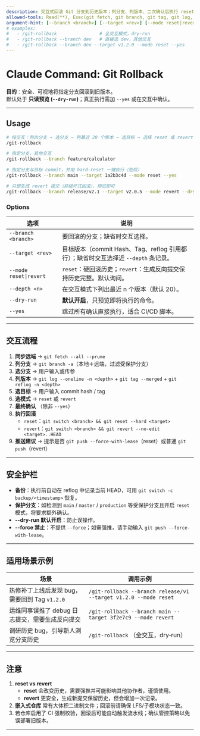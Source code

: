 ```yaml
---
description: 交互式回滚 Git 分支到历史版本；列分支、列版本、二次确认后执行 reset / revert
allowed-tools: Read(**), Exec(git fetch, git branch, git tag, git log, git reflog, git checkout, git reset, git revert, git switch), Write()
argument-hint: [--branch <branch>] [--target <rev>] [--mode reset|revert] [--depth <n>] [--dry-run] [--yes]
# examples:
#   - /git-rollback                # 全交互模式，dry‑run
#   - /git-rollback --branch dev   # 直接选 dev，其他交互
#   - /git-rollback --branch dev --target v1.2.0 --mode reset --yes
---
```


# Claude Command: Git Rollback

**目的**：安全、可视地将指定分支回滚到旧版本。  
默认处于 **只读预览 (`--dry-run`)**；真正执行需加 `--yes` 或在交互中确认。

---

## Usage

```bash
# 纯交互：列出分支 → 选分支 → 列最近 20 个版本 → 选目标 → 选择 reset 或 revert → 二次确认
/git-rollback

# 指定分支，其他交互
/git-rollback --branch feature/calculator

# 指定分支与目标 commit，并用 hard‑reset 一键执行（危险）
/git-rollback --branch main --target 1a2b3c4d --mode reset --yes

# 只想生成 revert 提交（非破坏式回滚），预览即可
/git-rollback --branch release/v2.1 --target v2.0.5 --mode revert --dry-run
```

### Options

| 选项                   | 说明                                                                               |
| ---------------------- | ---------------------------------------------------------------------------------- |
| `--branch <branch>`    | 要回滚的分支；缺省时交互选择。                                                     |
| `--target <rev>`       | 目标版本（commit Hash、Tag、reflog 引用都行）；缺省时交互选择近 `--depth` 条记录。 |
| `--mode reset\|revert` | `reset`：硬回滚历史；`revert`：生成反向提交保持历史完整。默认询问。                |
| `--depth <n>`          | 在交互模式下列出最近 n 个版本（默认 20）。                                         |
| `--dry-run`            | **默认开启**，只预览即将执行的命令。                                               |
| `--yes`                | 跳过所有确认直接执行，适合 CI/CD 脚本。                                            |

---

## 交互流程

1. **同步远端** → `git fetch --all --prune`
2. **列分支** → `git branch -a`（本地＋远端，过滤受保护分支）
3. **选分支** → 用户输入或传参
4. **列版本** → `git log --oneline -n <depth>` + `git tag --merged` + `git reflog -n <depth>`
5. **选目标** → 用户输入 commit hash / tag
6. **选模式** → `reset` 或 `revert`
7. **最终确认** （除非 `--yes`）
8. **执行回滚**
   - `reset`：`git switch <branch> && git reset --hard <target>`
   - `revert`：`git switch <branch> && git revert --no-edit <target>..HEAD`
9. **推送建议** → 提示是否 `git push --force-with-lease`（reset）或普通 `git push`（revert）

---

## 安全护栏

- **备份**：执行前自动在 reflog 中记录当前 HEAD，可用 `git switch -c backup/<timestamp>` 恢复。
- **保护分支**：如检测到 `main` / `master` / `production` 等受保护分支且开启 `reset` 模式，将要求额外确认。
- **--dry-run 默认开启**：防止误操作。
- **--force 禁止**：不提供 `--force`；如需强推，请手动输入 `git push --force-with-lease`。

---

## 适用场景示例

| 场景                                            | 调用示例                                                         |
| ----------------------------------------------- | ---------------------------------------------------------------- |
| 热修补丁上线后发现 bug，需要回到 Tag `v1.2.0`   | `/git-rollback --branch release/v1 --target v1.2.0 --mode reset` |
| 运维同事误推了 debug 日志提交，需要生成反向提交 | `/git-rollback --branch main --target 3f2e7c9 --mode revert`     |
| 调研历史 bug，引导新人浏览分支历史              | `/git-rollback` （全交互，dry‑run）                              |

---

## 注意

1. **reset vs revert**
   - **reset** 会改变历史，需要强推并可能影响其他协作者，谨慎使用。
   - **revert** 更安全，生成新提交保留历史，但会增加一次记录。
2. **嵌入式仓库** 常有大体积二进制文件；回滚前请确保 LFS/子模块状态一致。
3. 若仓库启用了 CI 强制校验，回滚后可能自动触发流水线；确认管控策略以免误部署旧版本。

---
